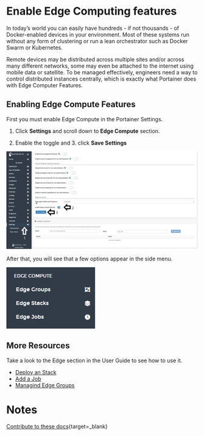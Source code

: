 # Enable Edge Computing features

In today’s world you can easily have hundreds - if not thousands - of Docker-enabled devices in your environment. Most of these systems run without any form of clustering or run a lean orchestrator such as Docker Swarm or Kubernetes.

Remote devices may be distributed across multiple sites and/or across many different networks, some may even be attached to the internet using mobile data or satellite. To be managed effectively, engineers need a way to control distributed instances centrally, which is exactly what Portainer does with Edge Computer Features.

## Enabling Edge Compute Features

First you must enable Edge Compute in the Portainer Settings.

1. Click <b>Settings</b> and scroll down to <b>Edge Compute</b> section.
 
2. Enable the toggle and 3. click <b>Save Settings</b>

![edge](assets/edge_1.png)

After that, you will see that a few options appear in the side menu. 

![edge](assets/edge_2.png)

## More Resources

Take a look to the Edge section in the User Guide to see how to use it. 

* [Deploy an Stack](/v2.0-be/edge/stacks/)
* [Add a Job](/v2.0-be/edge/jobs/add/)
* [Managind Edge Groups](/v2.0-be/edge/groups/)


# Notes

[Contribute to these docs](https://github.com/portainer/portainer-docs/blob/master/contributing.md){target=_blank}
